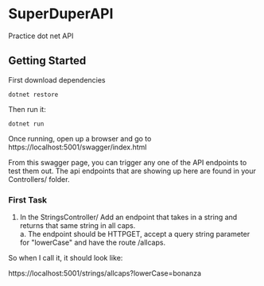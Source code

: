 # SuperDuperAPI
Practice dot net API


## Getting Started
First download dependencies
```
dotnet restore
```

Then run it:
```
dotnet run
```

Once running, open up a browser and go to https://localhost:5001/swagger/index.html

From this swagger page, you can trigger any one of the API endpoints to test them out.  The api endpoints that are showing up here are found in your Controllers/ folder.


### First Task
1. In the StringsController/  Add an endpoint that takes in a string and returns that same string in all caps.  
a.  The endpoint should be HTTPGET, accept a query string parameter for "lowerCase" and have the route /allcaps.

So when I call it, it should look like:

https://localhost:5001/strings/allcaps?lowerCase=bonanza